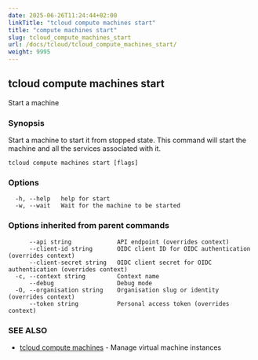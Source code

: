 ```yaml
---
date: 2025-06-26T11:24:44+02:00
linkTitle: "tcloud compute machines start"
title: "compute machines start"
slug: tcloud_compute_machines_start
url: /docs/tcloud/tcloud_compute_machines_start/
weight: 9995
---
```

## tcloud compute machines start

Start a machine

### Synopsis

Start a machine to start it from stopped state. This command will start the machine and all the services associated with it.

```
tcloud compute machines start [flags]
```

### Options

```
  -h, --help   help for start
  -w, --wait   Wait for the machine to be started
```

### Options inherited from parent commands

```
      --api string             API endpoint (overrides context)
      --client-id string       OIDC client ID for OIDC authentication (overrides context)
      --client-secret string   OIDC client secret for OIDC authentication (overrides context)
  -c, --context string         Context name
      --debug                  Debug mode
  -O, --organisation string    Organisation slug or identity (overrides context)
      --token string           Personal access token (overrides context)
```

### SEE ALSO

* [tcloud compute machines](/docs/tcloud/tcloud_compute_machines/)	 - Manage virtual machine instances


